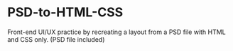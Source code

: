 # PSD-to-HTML-CSS

Front-end UI/UX practice by recreating a layout from a PSD file with HTML and CSS only.
(PSD file included)
